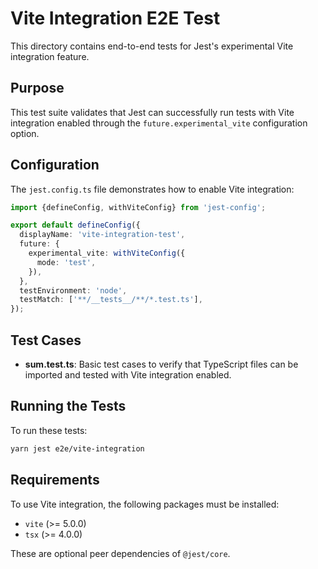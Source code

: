 # Vite Integration E2E Test

This directory contains end-to-end tests for Jest's experimental Vite integration feature.

## Purpose

This test suite validates that Jest can successfully run tests with Vite integration enabled through the `future.experimental_vite` configuration option.

## Configuration

The `jest.config.ts` file demonstrates how to enable Vite integration:

```typescript
import {defineConfig, withViteConfig} from 'jest-config';

export default defineConfig({
  displayName: 'vite-integration-test',
  future: {
    experimental_vite: withViteConfig({
      mode: 'test',
    }),
  },
  testEnvironment: 'node',
  testMatch: ['**/__tests__/**/*.test.ts'],
});
```

## Test Cases

- **sum.test.ts**: Basic test cases to verify that TypeScript files can be imported and tested with Vite integration enabled.

## Running the Tests

To run these tests:

```bash
yarn jest e2e/vite-integration
```

## Requirements

To use Vite integration, the following packages must be installed:

- `vite` (>= 5.0.0)
- `tsx` (>= 4.0.0)

These are optional peer dependencies of `@jest/core`.
